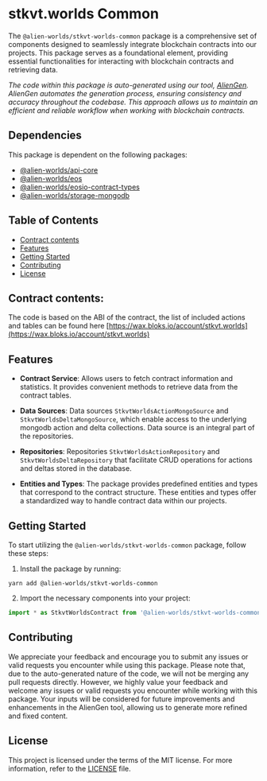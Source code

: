 # stkvt.worlds Common

The `@alien-worlds/stkvt-worlds-common` package is a comprehensive set of components designed to seamlessly integrate blockchain contracts into our projects. This package serves as a foundational element, providing essential functionalities for interacting with blockchain contracts and retrieving data.

_The code within this package is auto-generated using our tool, [AlienGen](https://github.com/Alien-Worlds/aliengen). AlienGen automates the generation process, ensuring consistency and accuracy throughout the codebase. This approach allows us to maintain an efficient and reliable workflow when working with blockchain contracts._

## Dependencies

This package is dependent on the following packages:

- [@alien-worlds/api-core](https://github.com/Alien-Worlds/api-core)
- [@alien-worlds/eos](https://github.com/Alien-Worlds/eos)
- [@alien-worlds/eosio-contract-types](https://github.com/Alien-Worlds/eosio-contract-types)
- [@alien-worlds/storage-mongodb](https://github.com/Alien-Worlds/storage-mongodb)

## Table of Contents

- [Contract contents](#contract-contents)
- [Features](#features)
- [Getting Started](#getting-started)
- [Contributing](#contributing)
- [License](#license)

## Contract contents:

The code is based on the ABI of the contract, the list of included actions and tables can be found here [https://wax.bloks.io/account/stkvt.worlds](https://wax.bloks.io/account/stkvt.worlds)

## Features

- **Contract Service**: Allows users to fetch contract information and statistics. It provides convenient methods to retrieve data from the contract tables.

- **Data Sources**: Data sources `StkvtWorldsActionMongoSource` and `StkvtWorldsDeltaMongoSource`, which enable access to the underlying mongodb action and delta collections. Data source is an integral part of the repositories.

- **Repositories**: Repositories `StkvtWorldsActionRepository` and `StkvtWorldsDeltaRepository` that facilitate CRUD operations for actions and deltas stored in the database.

- **Entities and Types**: The package provides predefined entities and types that correspond to the contract structure. These entities and types offer a standardized way to handle contract data within our projects.

## Getting Started

To start utilizing the `@alien-worlds/stkvt-worlds-common` package, follow these steps:

1. Install the package by running:

```
yarn add @alien-worlds/stkvt-worlds-common
```

2. Import the necessary components into your project:

```typescript
import * as StkvtWorldsContract from '@alien-worlds/stkvt-worlds-common';
```

## Contributing

We appreciate your feedback and encourage you to submit any issues or valid requests you encounter while using this package. Please note that, due to the auto-generated nature of the code, we will not be merging any pull requests directly. However, we highly value your feedback and welcome any issues or valid requests you encounter while working with this package. Your inputs will be considered for future improvements and enhancements in the AlienGen tool, allowing us to generate more refined and fixed content.

## License

This project is licensed under the terms of the MIT license. For more information, refer to the [LICENSE](./LICENSE) file.
